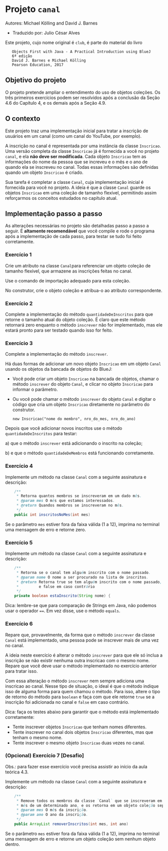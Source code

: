 # Projeto `canal`

Autores: Michael Kölling and David J. Barnes

- Traduzido por: Julio César Alves

Este projeto, cujo nome original é `club`, é parte do material do livro

```
   Objects First with Java - A Practical Introduction using BlueJ
   6ª edição
   David J. Barnes e Michael Kölling
   Pearson Education, 2017
```

## Objetivo do projeto

O projeto pretende ampliar o entendimento do uso de objetos coleções.
Os três primeiros exercícios podem ser resolvidos após a conclusão da Seção 4.6
do Capítulo 4, e os demais após a Seção 4.9.

## O contexto

Este projeto traz uma implementação inicial para tratar a inscrição de usuários
em um canal (como um canal do YouTube, por exemplo).

A inscrição no canal é representada por uma instância da classe `Inscricao`.
Uma versão completa da classe `Inscricao` já é fornecida a você no projeto
`canal`, e ela **não deve ser modificada**.
Cada objeto `Inscricao` tem as informações do nome da pessoa que se increveu
e o mês e o ano de quando ela se inscreveu no canal.
Todas essas informações são definidas quando um objeto `Inscricao` é criado.

Sua tarefa é completar a classe `Canal`, cuja implementação inicial é
fornecida para você no projeto.
A ideia é que a classe `Canal` guarde os objetos `Inscricao` em uma coleção
de tamanho flexível, permitindo assim reforçarmos os conceitos estudados
no capítulo atual.


## Implementação passo a passo

As alterações necessárias no projeto são detalhadas passo a passo a seguir. 
É **altamente recomendável** que você compile e rode o programa após a
implementação de cada passo, para testar se tudo foi feito corretamente.

### Exercício 1

Crie um atributo na classe `Canal`para referenciar um objeto coleção de
tamanho flexível, que armazene as inscrições feitas no canal.

Use o comando de importação adequado para esta coleção.

No construtor, crie o objeto coleção e atribua-o ao atributo correspondente.

### Exercício 2

Complete a implementação do método `quantidadeDeInscritos` para que retorne
o tamanho atual do objeto coleção.
É claro que este método retornará zero enquanto o método `inscrever` não for 
implementado, mas ele estará pronto para ser testado quando isso for feito.

### Exercício 3

Complete a implementação do método `inscrever`.

Há duas formas de adicionar um novo objeto `Inscricao` em um objeto `Canal`
usando os objetos da bancada de objetos do BlueJ:

- Você pode criar um objeto `Inscricao` na bancada de objetos, chamar o método 
  `inscrever` do objeto `Canal`, e clicar no objeto `Inscricao` para
  informar o parâmetro.
  
- Ou você pode chamar o método `inscrever` do objeto `Canal` e digitar o código
  que cria um objeto `Inscricao` diretamente no parâmetro do construtor.
  
  `new Inscricao("nome do membro", nro_do_mes, nro_do_ano)`

Depois que você adicionar novos inscritos use o método `quantidadeDeInscritos`
para testar:

a) que o método `inscrever` está adicionando o inscrito na coleção;

b) e que o método `quantidadeDeMembros` está funcionando corretamente.

### Exercício 4

Implemente um método na classe `Canal` com a seguinte assinatura e descrição:

```java
    /** 
     * Retorna quantos membros se inscreveram em um dado mês.
     * @param mes O mês que estamos interessados.
     * @return Quandos membros se inscreveram no mês.
     */
    public int inscritosNoMes(int mes) 
```

Se o parâmetro `mes` estiver fora da faixa válida (1 a 12), imprima no terminal
uma mensagem de erro e retorne zero.

### Exercício 5

Implemente um método na classe `Canal` com a seguinte assinatura e descrição:

```java
    /**
     * Retorna se o canal tem alguém inscrito com o nome passado.
     * @param nome O nome a ser procurado na lista de inscritos.
     * @return Retorna true se tem alguém inscrito com o nome passado,
     *         e false em caso contrário
     */
    private boolean estaInscrito(String nome) {
```

Dica: lembre-se que para comparação de Strings em Java, não podemos usar o
operador `==`. Em vez disse, use o método `equals`.

### Exercício 6

Repare que, provavelmente, da forma que o método `inscrever` da classe `Canal` 
está  implementado, uma pessoa pode se inscrever mais de uma vez no canal.

A ideia neste exercício é alterar o método `inscrever` para que ele só inclua
a inscrição se não existir nenhuma outra inscricao com o mesmo nome.
Repare que você deve usar o método implementado no exercício anterior para
tratar isso.

Com essa alteração o método `inscrever` nem sempre adiciona uma inscricao ao
canal.
Nesse tipo de situação, o ideal é que o método indique isso de alguma forma
para quem chamou o método.
Para isso, altere o tipo de retorno do método para `boolean` e faça com que
ele retorne `true` se a inscrição foi adicionada no canal e `false` em caso 
contrário.

Dica: faça os testes abaixo para garantir que o método está implementado
corretamente:

- Tente inscrever objetos `Inscricao` que tenham nomes diferentes.
- Tente inscrever no canal dois objetos `Inscricao` diferentes, mas que tenham
  o mesmo nome.
- Tente inscrever o mesmo objeto `Inscricao` duas vezes no canal.


### (Opcional) Exercício 7 [Desafio]

Obs.: para fazer esse exercício você precisa assistir ao início da aula 
teórica 4.3.

Implemente um método na classe `Canal` com a seguinte assinatura e descrição:

```java
    /**
     * Remove todos os membros da classe `Canal` que se inscreveram em um dado
     * mês de um determinado ano, e os retorna em um objeto coleção separado.
     * @param mes O mês da inscrição.
     * @param ano O ano da inscrição.
     */
    public ArrayList removerInscritos(int mes, int ano)
```

Se o parâmetro `mes` estiver fora da faixa válida (1 a 12), imprima no terminal
uma mensagem de erro e retorne um objeto coleção sem nenhum objeto dentro.

